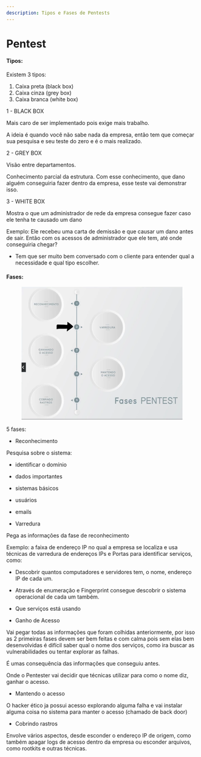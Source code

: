 ```yaml
---
description: Tipos e Fases de Pentests
---
```


# Pentest

#### Tipos:

Existem 3 tipos:

1. Caixa preta (black box)
2. Caixa cinza (grey box)
3. Caixa branca (white box)

1 - BLACK BOX

Mais caro de ser implementado pois exige mais trabalho.

A ideia é quando você não sabe nada da empresa, então tem que começar sua pesquisa e seu teste do zero e é o mais realizado.



2 - GREY BOX

Visão entre departamentos.

Conhecimento parcial da estrutura. Com esse conhecimento, que dano alguém conseguiria fazer dentro da empresa, esse teste vai demonstrar isso.



3 - WHITE BOX

Mostra o que um administrador de rede da empresa consegue fazer caso ele tenha te causado um dano

Exemplo: Ele recebeu uma carta de demissão e que causar um dano antes de sair. Então com os acessos de administrador que ele tem, até onde conseguiria chegar?



* Tem que ser muito bem conversado com o cliente para entender qual a necessidade e qual tipo escolher.



#### Fases:

<figure><img src="../.gitbook/assets/image (1) (1) (1) (1) (1) (1) (1) (1).png" alt=""><figcaption></figcaption></figure>

5 fases:

* Reconhecimento

Pesquisa sobre o sistema:

* identificar o domínio
* dados importantes
* sistemas básicos
* usuários
* emails



* Varredura

Pega as informações da fase de reconhecimento

Exemplo: a faixa de endereço IP no qual a empresa se localiza e usa técnicas de varredura de endereços IPs e Portas para identificar serviços, como:

* &#x20;Descobrir quantos computadores e servidores tem, o nome, endereço IP de cada um.
* &#x20;Através de enumeração e Fingerprint consegue descobrir o sistema operacional de cada um também.
* Que serviços está usando



* Ganho de Acesso

Vai pegar todas as informações que foram colhidas anteriormente, por isso as 2 primeiras fases devem ser bem feitas e com calma pois sem elas bem desenvolvidas é difícil saber qual o nome dos serviços, como ira buscar as vulnerabilidades ou tentar explorar as falhas.

É umas consequência das informações que conseguiu antes.

Onde o Pentester vai decidir que técnicas utilizar para como o nome diz, ganhar o acesso.



* Mantendo o acesso

O hacker ético ja possui acesso explorando alguma falha e vai instalar alguma coisa no sistema para manter o acesso (chamado de back door)



* Cobrindo rastros

Envolve vários aspectos, desde esconder o endereço IP de origem, como também apagar logs de acesso dentro da empresa ou esconder arquivos, como rootkits e outras técnicas.



